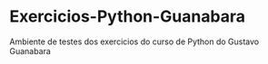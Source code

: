 # Exercicios-Python-Guanabara
Ambiente de testes dos exercicios do curso de Python do Gustavo Guanabara
